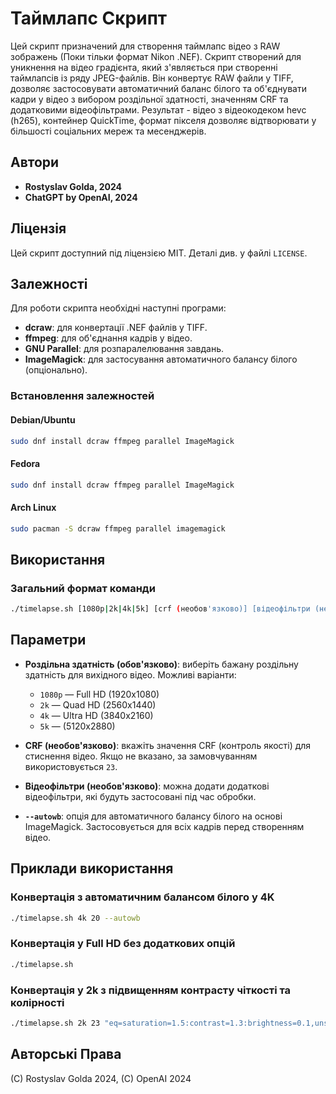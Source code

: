 # Таймлапс Скрипт

Цей скрипт призначений для створення таймлапс відео з RAW зображень (Поки тільки формат Nikon .NEF).
Скрипт створений для уникнення на відео градієнта, який з'являється при створенні таймлапсів із ряду JPEG-файлів.
Він конвертує RAW файли у TIFF, дозволяє застосовувати автоматичний баланс білого та об'єднувати кадри у відео з вибором роздільної здатності, значенням CRF та додатковими відеофільтрами.
Результат - відео з відеокодеком hevc (h265), контейнер QuickTime, формат пікселя дозволяє відтворювати у більшості соціальних мереж та месенджерів.

## Автори
- **Rostyslav Golda, 2024**
- **ChatGPT by OpenAI, 2024**

## Ліцензія
Цей скрипт доступний під ліцензією MIT. Деталі див. у файлі `LICENSE`.

## Залежності

Для роботи скрипта необхідні наступні програми:

- **dcraw**: для конвертації .NEF файлів у TIFF.
- **ffmpeg**: для об'єднання кадрів у відео.
- **GNU Parallel**: для розпаралелювання завдань.
- **ImageMagick**: для застосування автоматичного балансу білого (опціонально).

### Встановлення залежностей

#### Debian/Ubuntu
```bash
sudo dnf install dcraw ffmpeg parallel ImageMagick
```

#### Fedora
```bash
sudo dnf install dcraw ffmpeg parallel ImageMagick
```

#### Arch Linux
```bash
sudo pacman -S dcraw ffmpeg parallel imagemagick
```

## Використання
### Загальний формат команди
```bash
./timelapse.sh [1080p|2k|4k|5k] [crf (необов'язково)] [відеофільтри (необов'язково)] [--autowb]
```

## Параметри

- **Роздільна здатність (обов'язково)**: виберіть бажану роздільну здатність для вихідного відео. Можливі варіанти:
  - `1080p` — Full HD (1920x1080)
  - `2k` — Quad HD (2560x1440)
  - `4k` — Ultra HD (3840x2160)
  - `5k` — (5120x2880)

- **CRF (необов'язково)**: вкажіть значення CRF (контроль якості) для стиснення відео. Якщо не вказано, за замовчуванням використовується `23`.

- **Відеофільтри (необов'язково)**: можна додати додаткові відеофільтри, які будуть застосовані під час обробки.

- **`--autowb`**: опція для автоматичного балансу білого на основі ImageMagick. Застосовується для всіх кадрів перед створенням відео.

## Приклади використання

### Конвертація з автоматичним балансом білого у 4K
```bash
./timelapse.sh 4k 20 --autowb
```

### Конвертація у Full HD без додаткових опцій
```bash
./timelapse.sh
```

### Конвертація у 2k з підвищенням контрасту чіткості та колірності
```bash
./timelapse.sh 2k 23 "eq=saturation=1.5:contrast=1.3:brightness=0.1,unsharp"
```

## Авторські Права
(C) Rostyslav Golda 2024, (C) OpenAI 2024
